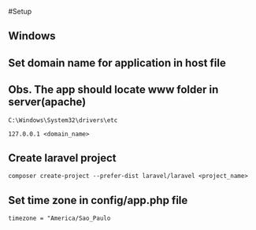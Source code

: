 #Setup

## Windows

## Set domain name for application in host file
## Obs. The app should locate www folder in server(apache)
```C:\Windows\System32\drivers\etc```

```127.0.0.1 <domain_name>```

## Create laravel project

``` composer create-project --prefer-dist laravel/laravel <project_name> ```

## Set time zone in config/app.php file

``` timezone = "America/Sao_Paulo ``` 

